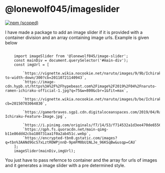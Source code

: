 <h1>@lonewolf045/imageslider</h1>


[![npm (scoped)](https://img.shields.io/npm/v/imageslider?style=for-the-badge)](https://github.com/lonewolf045/image-slider)

<p>I have made a package to add an image slider if it is provided with a container division and an array containing image urls. Example is given below</p>

<pre><code>
    import imageSlider from '@lonewolf045/image-slider';
    const mainDiv = document.querySelector('#main-div');
    const imgUrl = [
        &nbsp;&nbsp;&nbsp;&nbsp;&nbsp;&nbsp;&nbsp;&nbsp;`https://vignette.wikia.nocookie.net/naruto/images/9/9b/Ichiraku_Ramen.png/revision/latest/scale-to-width-down/300?cb=20110721140943`,
        `https://image-cdn.hypb.st/https%3A%2F%2Fhypebeast.com%2Fimage%2F2019%2F04%2Fnaruto-ramen-ichiraku-official-1.jpg?q=75&w=800&cbr=1&fit=max`,
        &nbsp;&nbsp;&nbsp;&nbsp;&nbsp;&nbsp;&nbsp;&nbsp;`https://vignette.wikia.nocookie.net/naruto/images/b/be/Ichiraku_ramen.png/revision/latest?cb=20150703064830`,
        &nbsp;&nbsp;&nbsp;&nbsp;&nbsp;&nbsp;&nbsp;&nbsp;`https://gamerbraves.sgp1.cdn.digitaloceanspaces.com/2019/04/Ramen-Ichiraku-Feature-Image.jpg`,
        &nbsp;&nbsp;&nbsp;&nbsp;&nbsp;&nbsp;&nbsp;&nbsp;`https://i.pinimg.com/originals/f7/14/53/f714532a1d3ee470de6556b8ca23afd6.jpg`,
        `https://qph.fs.quoracdn.net/main-qimg-b11e86dd42cba180731aa1f0a2ab451c.webp`,
        `https://encrypted-tbn0.gstatic.com/images?q=tbn%3AANd9GcS7xLztROWPjnnD-9pmFM0bU1NLJe_96KSqBw&usqp=CAU`
    ];
    imageSlider(mainDiv,imgUrl);
</code></pre>

<div>
You just have to pass refernce to container and the array for urls of images and it generates a image slider with a pre determined style.
</div>